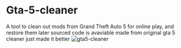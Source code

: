 # Gta-5-cleaner
A tool to clean out mods from Grand Theft Auto 5 for online play, and restore them later sourced code is avaviable  made from original gta 5 cleaner just made it better
![gta5-cleaner](https://github.com/user-attachments/assets/8e998b86-a5eb-4826-94ca-24e50e094765)
